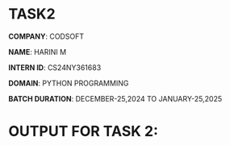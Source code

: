 # TASK2
**COMPANY**: CODSOFT

**NAME**: HARINI M

**INTERN ID**: CS24NY361683

**DOMAIN**: PYTHON PROGRAMMING

**BATCH DURATION**: DECEMBER-25,2024 TO JANUARY-25,2025

# OUTPUT FOR TASK 2:
